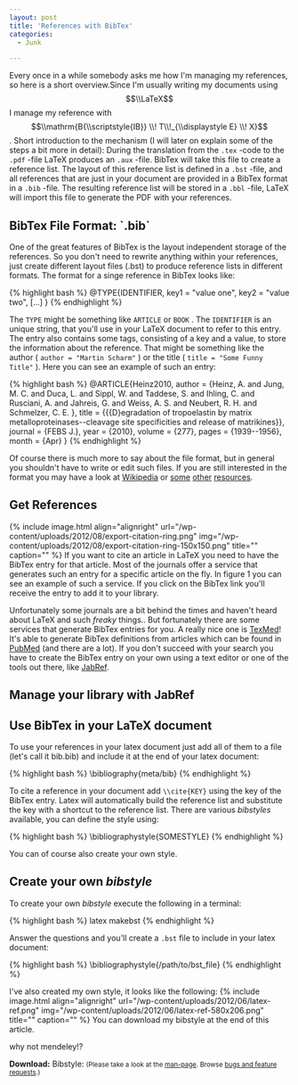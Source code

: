 ```yaml
---
layout: post
title: 'References with BibTex'
categories:
  - Junk

---
```


Every once in a while somebody asks me how I'm managing my references, so here is a short overview.Since I'm usually writing my documents using $$\\LaTeX$$ I manage my reference with $$\\mathrm{B{\\scriptstyle{IB}} \\! T\\!_{\\displaystyle E} \\! X}$$.
Short introduction to the mechanism (I will later on explain some of the steps a bit more in detail): During the translation from the  `.tex` -code to the  `.pdf` -file LaTeX produces an  `.aux` -file. BibTex will take this file to create a reference list. The layout of this reference list is defined in a  `.bst` -file, and all references that are just in your document are provided in a BibTex format in a  `.bib` -file. The resulting reference list will be stored in a  `.bbl` -file, LaTeX will import this file to generate the PDF with your references.

<H2>BibTex File Format:  `.bib` </h2>
One of the great features of BibTex is the layout independent storage of the references. So you don't need to rewrite anything within your references, just create different layout files (.bst) to produce reference lists in different formats.
The format for a singe reference in BibTex looks like:



{% highlight bash %}
@TYPE{IDENTIFIER,
 key1    = "value one",
 key2    = "value two",
 [...]
}
{% endhighlight %}



The  `TYPE`  might be something like  `ARTICLE`  or  `BOOK` . The  `IDENTIFIER`  is an unique string, that you'll use in your LaTeX document to refer to this entry. The entry also contains some tags, consisting of a key and a value, to store the information about the reference. That might be something like the author ( `author = "Martin Scharm"` ) or the title ( `title = "Some Funny Title"` ). Here you can see an example of such an entry:



{% highlight bash %}
@ARTICLE{Heinz2010,
  author = {Heinz, A. and Jung, M. C. and Duca, L. and Sippl, W. and Taddese,
	S. and Ihling, C. and Rusciani, A. and Jahreis, G. and Weiss, A.
	S. and Neubert, R. H. and Schmelzer, C. E. },
  title = {{{D}egradation of tropoelastin by matrix metalloproteinases--cleavage
	site specificities and release of matrikines}},
  journal = {FEBS J.},
  year = {2010},
  volume = {277},
  pages = {1939--1956},
  month = {Apr}
}
{% endhighlight %}



Of course there is much more to say about the file format, but in general you shouldn't have to write or edit such files. If you are still interested in the format you may have a look at <a href="http://en.wikipedia.org/wiki/BibTeX">Wikipedia</a> or <a href="http://www.bibtex.org/Format/">some</a> <a href="http://maverick.inria.fr/Members/Xavier.Decoret/resources/xdkbibtex/bibtex_summary.html">other</a> <a href="https://ixquick.com/do/search?q=bibtex+file+format">resources</a>.

<h2>Get References</h2>

{% include image.html align="alignright" url="/wp-content/uploads/2012/08/export-citation-ring.png" img="/wp-content/uploads/2012/08/export-citation-ring-150x150.png" title="" caption="" %}
If you want to cite an article in LaTeX you need to have the BibTex entry for that article. Most of the journals offer a service that generates such an entry for a specific article on the fly. In figure 1 you can see an example of such a service. If you click on the BibTex link you'll receive the entry to add it to your library.

Unfortunately some journals are a bit behind the times and haven't heard about LaTeX and such <em>freaky</em> things.. But fortunately there are some services that generate BibTex entries for you. A really nice one is <a href="http://www.bioinformatics.org/texmed/">TexMed</a>! It's able to generate BibTex definitions from articles which can be found in <a href="http://www.ncbi.nlm.nih.gov/pubmed/">PubMed</a> (and there are a lot).
If you don't succeed with your search you have to create the BibTex entry on your own using a text editor or one of the tools out there, like <a href="http://jabref.sourceforge.net/">JabRef</a>.

<h2>Manage your library with JabRef</h2>





<h2>Use BibTex in your LaTeX document</h2>
To use your references in your latex document just add all of them to a file (let's call it bib.bib) and include it at the end of your  latex document:



{% highlight bash %}
\\bibliography{meta/bib}
{% endhighlight %}



To cite a reference in your document add  `\\cite{KEY}`  using the key of the BibTex entry. Latex will automatically build the reference list and substitute the key with a shortcut to the reference list. There are various <em>bibstyles</em> available, you can define the style using:



{% highlight bash %}
\\bibliographystyle{SOMESTYLE}
{% endhighlight %}



You can of course also create your own style.

<h2>Create your own <em>bibstyle</em></h2>
To create your own <em>bibstyle</em> execute the following in a terminal:



{% highlight bash %}
latex makebst
{% endhighlight %}



Answer the questions and you'll create a  `.bst`  file to include in your latex document:



{% highlight bash %}
\\bibliographystyle{/path/to/bst_file}
{% endhighlight %}



I've also created my own style, it looks like the following:
{% include image.html align="alignright" url="/wp-content/uploads/2012/06/latex-ref.png" img="/wp-content/uploads/2012/06/latex-ref-580x206.png" title="" caption="" %}
You can download my bibstyle at the end of this article.

why not mendeley!?

<div class="download"><strong>Download:</strong>
Bibstyle: 
		<small>(Please take a look at the <a href="/man-page/">man-page</a>. Browse <a href="https://bt.binfalse.de/">bugs and feature requests</a>.)</small>
		</div>
